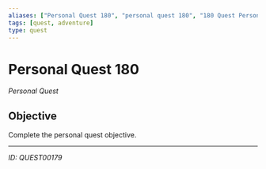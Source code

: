 ```yaml
---
aliases: ["Personal Quest 180", "personal quest 180", "180 Quest Personal"]
tags: [quest, adventure]
type: quest
---
```


# Personal Quest 180

*Personal Quest*

## Objective
Complete the personal quest objective.

---
*ID: QUEST00179*